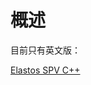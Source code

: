 # 概述

目前只有英文版：

[Elastos SPV C++](https://github.com/elastos/Elastos.ELA.SPV.Cpp/blob/release_v0.3.0/README.md)